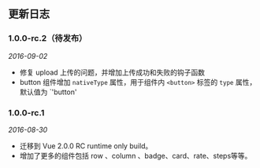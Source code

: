 ## 更新日志

### 1.0.0-rc.2（待发布）

*2016-09-02*

- 修复 upload 上传的问题，并增加上传成功和失败的钩子函数
- button 组件增加 `nativeType` 属性，用于组件内 `<button>` 标签的 `type` 属性，默认值为 `'button'

### 1.0.0-rc.1

*2016-08-30*

- 迁移到 Vue 2.0.0 RC runtime only build。
- 增加了更多的组件包括 row 、column 、badge、card、rate、steps等等。
